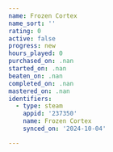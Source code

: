 ```yaml
---
name: Frozen Cortex
name_sort: ''
rating: 0
active: false
progress: new
hours_played: 0
purchased_on: .nan
started_on: .nan
beaten_on: .nan
completed_on: .nan
mastered_on: .nan
identifiers:
  - type: steam
    appid: '237350'
    name: Frozen Cortex
    synced_on: '2024-10-04'

---
```

